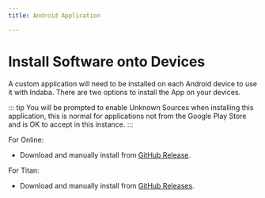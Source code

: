 ```yaml
---
title: Android Application

---
```


<ReadTime />

# Install Software onto Devices

<Leader>

A custom application will need to be installed on each Android device to use it with Indaba. 
There are two options to install the App on your devices.

</Leader>

::: tip
You will be prompted to enable Unknown Sources when installing this application, this is normal for applications not from the Google Play Store and is OK to accept in this instance.
:::

For Online:

* Download and manually install from [GitHub Release](https://github.com/our-story-media/ourstory-android/releases/latest/download/dev.indaba.apk).

For Titan:

* Download and manually install from [GitHub Releases](https://github.com/our-story-media/ourstory-android/releases/latest/download/dev.indaba.offline.apk).
<!-- * Install from the Play Story from [Indaba Titan](https://play.google.com/store/apps/details?id=uk.ac.ncl.di.bootlegger.offline). -->